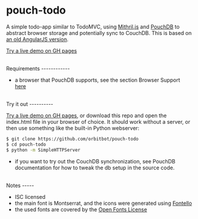 pouch-todo
==========

A simple todo-app similar to TodoMVC, using [Mithril.js]() and [PouchDB](http://pouchdb.com) to abstract browser storage and potentially sync to CouchDB. This is based on 
[an old AngularJS version](https://github.com/orbitbot/pouch-todo).


[Try a live demo on GH pages](http://orbitbot.github.io/mithril-pouch-todo/)

<br>
Requirements
------------

- a browser that PouchDB supports, see the section Browser Support [here](http://pouchdb.com/learn.html)  

<br>
Try it out
----------

[Try a live demo on GH pages](http://orbitbot.github.io/mithril-pouch-todo/), or download this repo and open the index.html file in your browser of choice. It should work without a server, or then use something like the built-in Python webserver:

```bash
$ git clone https://github.com/orbitbot/pouch-todo
$ cd pouch-todo
$ python -m SimpleHTTPServer
```

- if you want to try out the CouchDB synchronization, see PouchDB documentation for how to tweak the db setup in the source code.

<br>
Notes
-----

- ISC licensed
- the main font is Montserrat, and the icons were generated using [Fontello](http://fontello.com)
- the used fonts are covered by the [Open Fonts License](http://scripts.sil.org/OFL)
